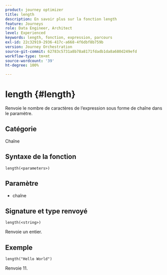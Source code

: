 ```yaml
---
product: journey optimizer
title: length
description: En savoir plus sur la fonction length
feature: Journeys
role: Data Engineer, Architect
level: Experienced
keywords: length, fonction, expression, parcours
exl-id: 22c32919-2936-417c-a668-4f6dbf8b759b
version: Journey Orchestration
source-git-commit: 62783c5731a8b78a8171fdadb1da8a680d249efd
workflow-type: tm+mt
source-wordcount: '39'
ht-degree: 100%

---
```


# length {#length}

Renvoie le nombre de caractères de l’expression sous forme de chaîne dans le paramètre.

## Catégorie

Chaîne

## Syntaxe de la fonction

`length(<parameters>)`

## Paramètre

* chaîne

## Signature et type renvoyé

`length(<string>)`

Renvoie un entier.

## Exemple

`length("Hello World")`

Renvoie 11.
